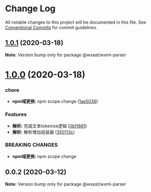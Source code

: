 # Change Log

All notable changes to this project will be documented in this file.
See [Conventional Commits](https://conventionalcommits.org) for commit guidelines.

## [1.0.1](https://github.com/SmileSmith/wxml-parser/tree/master/packages/parser/compare/v1.0.0...v1.0.1) (2020-03-18)

**Note:** Version bump only for package @wxast/wxml-parser





# [1.0.0](https://github.com/SmileSmith/wxml-parser/compare/v0.0.2...v1.0.0) (2020-03-18)


### chore

* **npm域更换:** npm scope change ([1ae5036](https://github.com/SmileSmith/wxml-parser/commit/1ae5036b1dabfc6284dad5e5c48b33c12f64c43e))


### Features

* **解析:** 完成文本tokenize逻辑 ([0b11661](https://github.com/SmileSmith/wxml-parser/commit/0b11661acc5b61b59b8e480ae5083320f50d013a))
* **解析:** 解析增加组装器 ([350113c](https://github.com/SmileSmith/wxml-parser/commit/350113c2ac21b1a1efa97e78346c1f1bd97f599f))


### BREAKING CHANGES

* **npm域更换:** npm scope change





## 0.0.2 (2020-03-12)

**Note:** Version bump only for package @wxast/wxml-parser
